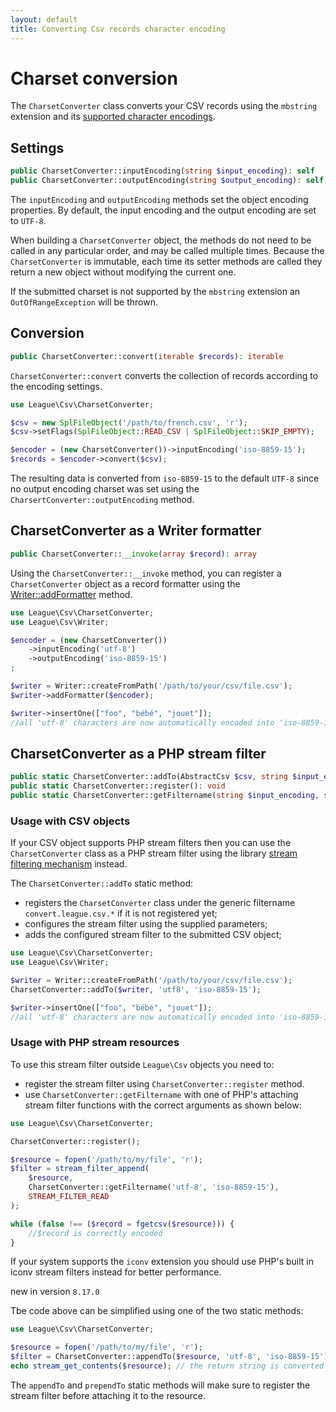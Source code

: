 ```yaml
---
layout: default
title: Converting Csv records character encoding
---
```


# Charset conversion

The `CharsetConverter` class converts your CSV records using the `mbstring` extension and its [supported character encodings](http://php.net/manual/en/mbstring.supported-encodings.php).

## Settings

```php
public CharsetConverter::inputEncoding(string $input_encoding): self
public CharsetConverter::outputEncoding(string $output_encoding): self
```

The `inputEncoding` and `outputEncoding` methods set the object encoding properties. By default, the input encoding and the output encoding are set to `UTF-8`.

When building a `CharsetConverter` object, the methods do not need to be called in any particular order, and may be called multiple times. Because the `CharsetConverter` is immutable, each time its setter methods are called they return a new object without modifying the current one.

<p class="message-warning">If the submitted charset is not supported by the <code>mbstring</code> extension an <code>OutOfRangeException</code> will be thrown.</p>

## Conversion

```php
public CharsetConverter::convert(iterable $records): iterable
```

`CharsetConverter::convert` converts the collection of records according to the encoding settings.

```php
use League\Csv\CharsetConverter;

$csv = new SplFileObject('/path/to/french.csv', 'r');
$csv->setFlags(SplFileObject::READ_CSV | SplFileObject::SKIP_EMPTY);

$encoder = (new CharsetConverter())->inputEncoding('iso-8859-15');
$records = $encoder->convert($csv);
```

The resulting data is converted from `iso-8859-15` to the default `UTF-8` since no output encoding charset was set using the `CharsertConverter::outputEncoding` method.

## CharsetConverter as a Writer formatter

```php
public CharsetConverter::__invoke(array $record): array
```

Using the `CharsetConverter::__invoke` method, you can register a `CharsetConverter` object as a record formatter using the [Writer::addFormatter](/9.0/writer/#record-formatter) method.

```php
use League\Csv\CharsetConverter;
use League\Csv\Writer;

$encoder = (new CharsetConverter())
    ->inputEncoding('utf-8')
    ->outputEncoding('iso-8859-15')
;

$writer = Writer::createFromPath('/path/to/your/csv/file.csv');
$writer->addFormatter($encoder);

$writer->insertOne(["foo", "bébé", "jouet"]);
//all 'utf-8' characters are now automatically encoded into 'iso-8859-15' charset
```

## CharsetConverter as a PHP stream filter

```php
public static CharsetConverter::addTo(AbstractCsv $csv, string $input_encoding, string $output_encoding): AbstractCsv
public static CharsetConverter::register(): void
public static CharsetConverter::getFiltername(string $input_encoding, string $output_encoding): string
```

### Usage with CSV objects

If your CSV object supports PHP stream filters then you can use the `CharsetConverter` class as a PHP stream filter using the library [stream filtering mechanism](/9.0/connections/filters/) instead.

The `CharsetConverter::addTo` static method:

- registers the `CharsetConverter` class under the generic filtername `convert.league.csv.*` if it is not registered yet;
- configures the stream filter using the supplied parameters;
- adds the configured stream filter to the submitted CSV object;

```php
use League\Csv\CharsetConverter;
use League\Csv\Writer;

$writer = Writer::createFromPath('/path/to/your/csv/file.csv');
CharsetConverter::addTo($writer, 'utf8', 'iso-8859-15');

$writer->insertOne(["foo", "bébé", "jouet"]);
//all 'utf-8' characters are now automatically encoded into 'iso-8859-15' charset
```

### Usage with PHP stream resources

To use this stream filter outside `League\Csv` objects you need to:

- register the stream filter using `CharsetConverter::register` method.
- use `CharsetConverter::getFiltername` with one of PHP's attaching stream filter functions with the correct arguments as shown below:

```php
use League\Csv\CharsetConverter;

CharsetConverter::register();

$resource = fopen('/path/to/my/file', 'r');
$filter = stream_filter_append(
    $resource,
    CharsetConverter::getFiltername('utf-8', 'iso-8859-15'),
    STREAM_FILTER_READ
);

while (false !== ($record = fgetcsv($resource))) {
    //$record is correctly encoded
}
```

<p class="message-info">If your system supports the <code>iconv</code> extension you should use PHP's built in iconv stream filters instead for better performance.</p>

<p class="message-info">new in version <code>8.17.0</code></p>

Tbe code above can be simplified using one of the two static methods:

```php
use League\Csv\CharsetConverter;

$resource = fopen('/path/to/my/file', 'r');
$filter = CharsetConverter::appendTo($resource, 'utf-8', 'iso-8859-15');
echo stream_get_contents($resource); // the return string is converted from 'utf-8' to 'iso-8859-15'
```

The `appendTo` and `prependTo` static methods will make sure to register the stream filter before attaching it to the
resource.
